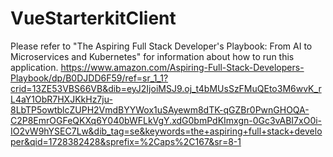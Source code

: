 # VueStarterkitClient
Please refer to "The Aspiring Full Stack Developer's Playbook: From AI to Microservices and Kubernetes" 
for information about how to run this application.
https://www.amazon.com/Aspiring-Full-Stack-Developers-Playbook/dp/B0DJDD6F59/ref=sr_1_1?crid=13ZE53VBS66VB&dib=eyJ2IjoiMSJ9.oj_t4bMUsSzFMuQEto3M6wvK_rL4aY1ObR7HXJKkHz7ju-8LbTP5owtblcZUPH2VmdBYYWox1uSAyewm8dTK-qGZBr0PwnGHOQA-C2P8EmrOGFeQKXq6Y040bWFLkVgY.xdG0bmPdKImxgn-0Gc3vABI7xO0i-IO2vW9hYSEC7Lw&dib_tag=se&keywords=the+aspiring+full+stack+developer&qid=1728382428&sprefix=%2Caps%2C167&sr=8-1
